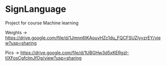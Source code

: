 # SignLanguage

Project for course Machine learning

Weights -> https://drive.google.com/file/d/1Jmnn6IKAouvHZc1du_FQCFSUZIyyzrEY/view?usp=sharing

Pics -> https://drive.google.com/file/d/1UBGHw3d5xKERgzI-tIXFosCgfclmJfOg/view?usp=sharing
